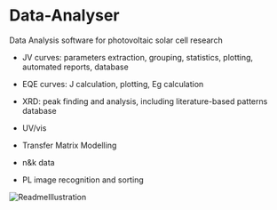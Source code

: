 # Data-Analyser
Data Analysis software for photovoltaic solar cell research



- JV curves: parameters extraction, grouping, statistics, plotting, automated reports, database

- EQE curves: J calculation, plotting, Eg calculation

- XRD: peak finding and analysis, including literature-based patterns database

- UV/vis

- Transfer Matrix Modelling

- n&k data

- PL image recognition and sorting


![ReadmeIllustration](https://user-images.githubusercontent.com/43646765/196578108-e2a0c2b0-7762-4e9c-aae1-6fc63d253719.png)
